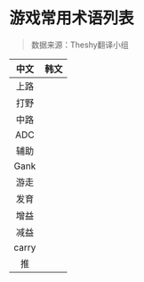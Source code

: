 # 游戏常用术语列表

> 数据来源：Theshy翻译小组

|  中文  |  韩文  |
|  :---:  |  :---:  |
|  上路  |        |
|  打野  |       |
|  中路  |       |
|  ADC  |       |
|  辅助  |       |
|  Gank  |       |
|  游走  |       |
|  发育  |       |
|  增益  |       |
|  减益  |       |
|  carry  |       |
|  推  |       |
